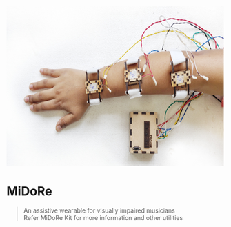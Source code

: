 <a href="https://sugandha-123.github.io/MiDoRe/"><img src="Photos/MiDoRe1.jpeg" title="MiDoRe" alt="MiDoRe_TitleImage" width="702" height="370"></a>

# MiDoRe
> An assistive wearable for visually impaired musicians\
> Refer MiDoRe Kit for more information and other utilities
